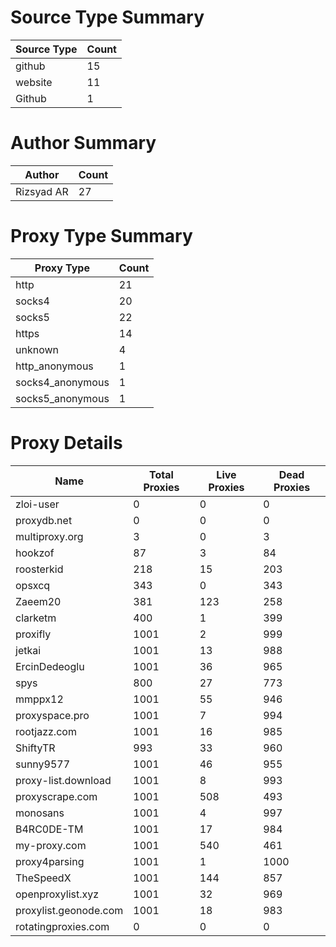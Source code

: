 # Source Type Summary

| Source Type | Count |
|-------------|-------|
| github | 15 |
| website | 11 |
| Github | 1 |


# Author Summary

| Author | Count |
|--------|-------|
| Rizsyad AR | 27 |


# Proxy Type Summary

| Proxy Type | Count |
|------------|-------|
| http | 21 |
| socks4 | 20 |
| socks5 | 22 |
| https | 14 |
| unknown | 4 |
| http_anonymous | 1 |
| socks4_anonymous | 1 |
| socks5_anonymous | 1 |


# Proxy Details

| Name | Total Proxies | Live Proxies | Dead Proxies |
|------|---------------|--------------|---------------|
| zloi-user | 0 | 0 | 0 |
| proxydb.net | 0 | 0 | 0 |
| multiproxy.org | 3 | 0 | 3 |
| hookzof | 87 | 3 | 84 |
| roosterkid | 218 | 15 | 203 |
| opsxcq | 343 | 0 | 343 |
| Zaeem20 | 381 | 123 | 258 |
| clarketm | 400 | 1 | 399 |
| proxifly | 1001 | 2 | 999 |
| jetkai | 1001 | 13 | 988 |
| ErcinDedeoglu | 1001 | 36 | 965 |
| spys | 800 | 27 | 773 |
| mmppx12 | 1001 | 55 | 946 |
| proxyspace.pro | 1001 | 7 | 994 |
| rootjazz.com | 1001 | 16 | 985 |
| ShiftyTR | 993 | 33 | 960 |
| sunny9577 | 1001 | 46 | 955 |
| proxy-list.download | 1001 | 8 | 993 |
| proxyscrape.com | 1001 | 508 | 493 |
| monosans | 1001 | 4 | 997 |
| B4RC0DE-TM | 1001 | 17 | 984 |
| my-proxy.com | 1001 | 540 | 461 |
| proxy4parsing | 1001 | 1 | 1000 |
| TheSpeedX | 1001 | 144 | 857 |
| openproxylist.xyz | 1001 | 32 | 969 |
| proxylist.geonode.com | 1001 | 18 | 983 |
| rotatingproxies.com | 0 | 0 | 0 |
